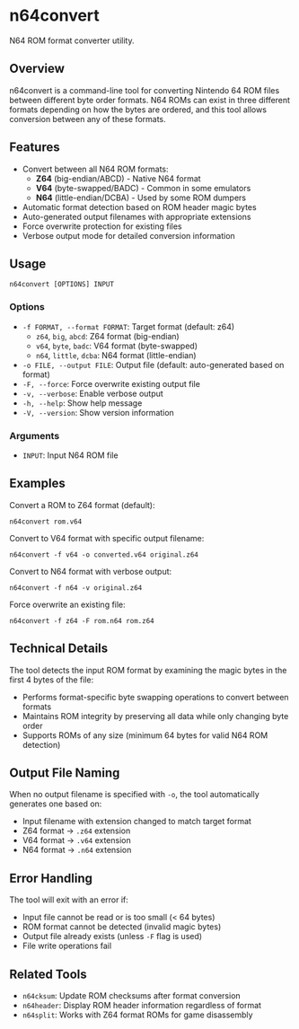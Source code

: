 # n64convert
N64 ROM format converter utility.

## Overview
n64convert is a command-line tool for converting Nintendo 64 ROM files between different byte order formats. N64 ROMs can exist in three different formats depending on how the bytes are ordered, and this tool allows conversion between any of these formats.

## Features
- Convert between all N64 ROM formats:
  - **Z64** (big-endian/ABCD) - Native N64 format
  - **V64** (byte-swapped/BADC) - Common in some emulators
  - **N64** (little-endian/DCBA) - Used by some ROM dumpers
- Automatic format detection based on ROM header magic bytes
- Auto-generated output filenames with appropriate extensions
- Force overwrite protection for existing files
- Verbose output mode for detailed conversion information

## Usage
```console
n64convert [OPTIONS] INPUT
```

### Options
- `-f FORMAT, --format FORMAT`: Target format (default: z64)
  - `z64`, `big`, `abcd`: Z64 format (big-endian)
  - `v64`, `byte`, `badc`: V64 format (byte-swapped)
  - `n64`, `little`, `dcba`: N64 format (little-endian)
- `-o FILE, --output FILE`: Output file (default: auto-generated based on format)
- `-F, --force`: Force overwrite existing output file
- `-v, --verbose`: Enable verbose output
- `-h, --help`: Show help message
- `-V, --version`: Show version information

### Arguments
- `INPUT`: Input N64 ROM file

## Examples

Convert a ROM to Z64 format (default):
```console
n64convert rom.v64
```

Convert to V64 format with specific output filename:
```console
n64convert -f v64 -o converted.v64 original.z64
```

Convert to N64 format with verbose output:
```console
n64convert -f n64 -v original.z64
```

Force overwrite an existing file:
```console
n64convert -f z64 -F rom.n64 rom.z64
```

## Technical Details
The tool detects the input ROM format by examining the magic bytes in the first 4 bytes of the file:
- Performs format-specific byte swapping operations to convert between formats
- Maintains ROM integrity by preserving all data while only changing byte order
- Supports ROMs of any size (minimum 64 bytes for valid N64 ROM detection)

## Output File Naming
When no output filename is specified with `-o`, the tool automatically generates one based on:
- Input filename with extension changed to match target format
- Z64 format -> `.z64` extension
- V64 format -> `.v64` extension  
- N64 format -> `.n64` extension

## Error Handling
The tool will exit with an error if:
- Input file cannot be read or is too small (< 64 bytes)
- ROM format cannot be detected (invalid magic bytes)
- Output file already exists (unless `-F` flag is used)
- File write operations fail

## Related Tools
- `n64cksum`: Update ROM checksums after format conversion
- `n64header`: Display ROM header information regardless of format
- `n64split`: Works with Z64 format ROMs for game disassembly
